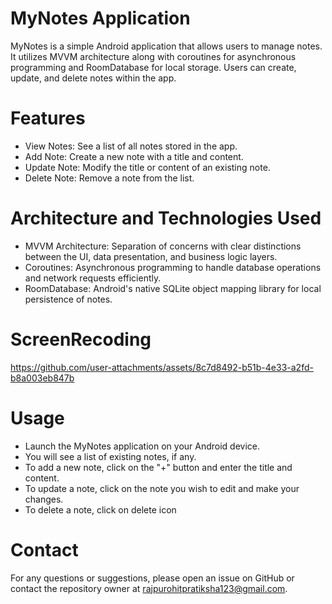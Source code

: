 # MyNotes Application
MyNotes is a simple Android application that allows users to manage notes. It utilizes MVVM architecture along with coroutines for asynchronous programming and RoomDatabase for local storage. Users can create, update, and delete notes within the app.

# Features
* View Notes: See a list of all notes stored in the app.
* Add Note: Create a new note with a title and content.
* Update Note: Modify the title or content of an existing note.
* Delete Note: Remove a note from the list.
# Architecture and Technologies Used
* MVVM Architecture: Separation of concerns with clear distinctions between the UI, data presentation, and business logic layers.
* Coroutines: Asynchronous programming to handle database operations and network requests efficiently.
* RoomDatabase: Android's native SQLite object mapping library for local persistence of notes.
# ScreenRecoding
https://github.com/user-attachments/assets/8c7d8492-b51b-4e33-a2fd-b8a003eb847b

# Usage
* Launch the MyNotes application on your Android device.
* You will see a list of existing notes, if any.
* To add a new note, click on the "+" button and enter the title and content.
* To update a note, click on the note you wish to edit and make your changes.
* To delete a note, click on delete icon

  
# Contact
For any questions or suggestions, please open an issue on GitHub or contact the repository owner at rajpurohitpratiksha123@gmail.com.
